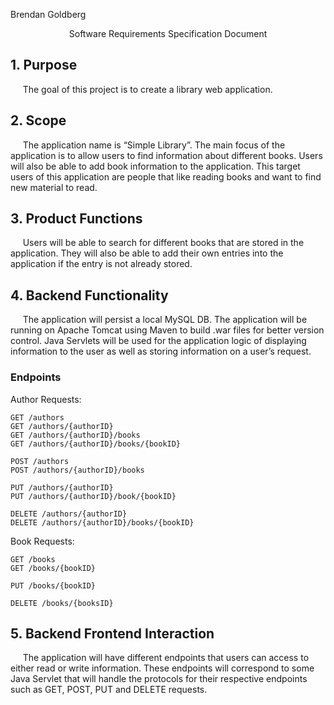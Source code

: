 Brendan Goldberg
<p align='center'>Software Requirements Specification Document</p>

## 1. Purpose
&nbsp;&nbsp;&nbsp;&nbsp;&nbsp;The goal of this project is to create a library web application.
## 2. Scope
&nbsp;&nbsp;&nbsp;&nbsp;&nbsp;The application name is “Simple Library”. The main focus of the application is to allow users to find information about different books. Users will also be able to add book information to the application. This target users of this application are people that like reading books and want to find new material to read.
## 3. Product Functions
&nbsp;&nbsp;&nbsp;&nbsp;&nbsp;Users will be able to search for different books that are stored in the application. They will also be able to add their own entries into the application if the entry is not already stored.
## 4. Backend Functionality
&nbsp;&nbsp;&nbsp;&nbsp;&nbsp;The application will persist a local MySQL DB. The application will be running on Apache Tomcat using Maven to build .war files for better version control. Java Servlets will be used for the application logic of displaying information to the user as well as storing information on a user’s request.
### Endpoints
Author Requests:
```
GET /authors
GET /authors/{authorID}
GET /authors/{authorID}/books
GET /authors/{authorID}/books/{bookID}

POST /authors
POST /authors/{authorID}/books

PUT /authors/{authorID}
PUT /authors/{authorID}/book/{bookID}

DELETE /authors/{authorID}
DELETE /authors/{authorID}/books/{bookID}
```
Book Requests:
```
GET /books
GET /books/{bookID}

PUT /books/{bookID}

DELETE /books/{booksID}
```
## 5. Backend Frontend Interaction
&nbsp;&nbsp;&nbsp;&nbsp;&nbsp;The application will have different endpoints that users can access to either read or write information. These endpoints will correspond to some Java Servlet that will handle the protocols for their respective endpoints such as GET, POST, PUT and DELETE requests.